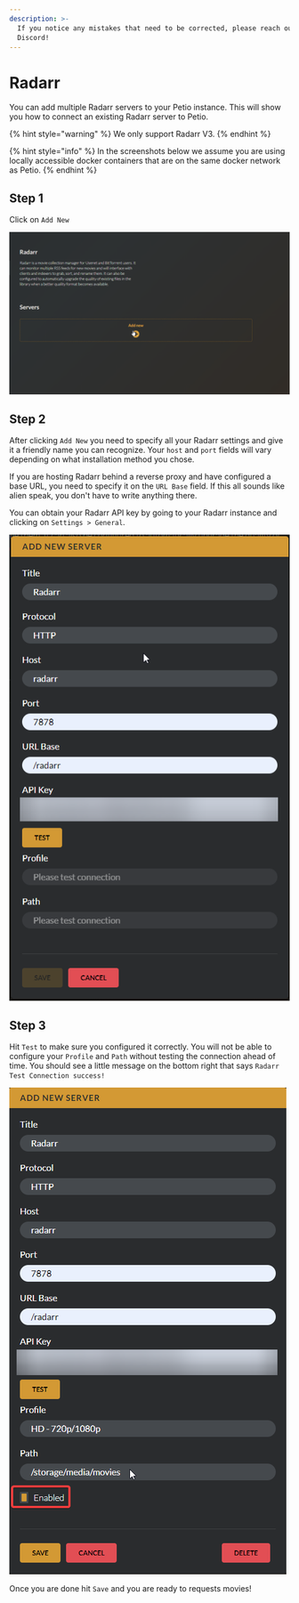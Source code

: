 ```yaml
---
description: >-
  If you notice any mistakes that need to be corrected, please reach out on
  Discord!
---
```


# Radarr

You can add multiple Radarr servers to your Petio instance. This will show you how to connect an existing Radarr server to Petio.

{% hint style="warning" %}
We only support Radarr V3.
{% endhint %}

{% hint style="info" %}
In the screenshots below we assume you are using locally accessible docker containers that are on the same docker network as Petio.
{% endhint %}

## Step 1

Click on `Add New`

![](../.gitbook/assets/radarr_setup_1.png)

## Step 2

After clicking `Add New` you need to specify all your Radarr settings and give it a friendly name you can recognize. Your `host` and `port` fields will vary depending on what installation method you chose.

If you are hosting Radarr behind a reverse proxy and have configured a base URL, you need to specify it on the `URL Base` field. If this all sounds like alien speak, you don't have to write anything there.

You can obtain your Radarr API key by going to your Radarr instance and clicking on `Settings > General`.

![](../.gitbook/assets/radarr_setup_2.png)

## Step 3

Hit `Test` to make sure you configured it correctly. You will not be able to configure your `Profile` and `Path` without testing the connection ahead of time. You should see a little message on the bottom right that says `Radarr Test Connection success!`

![](../.gitbook/assets/radarr_setup_3.png)

Once you are done hit `Save` and you are ready to requests movies!

